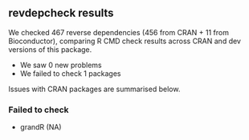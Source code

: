 ## revdepcheck results

We checked 467 reverse dependencies (456 from CRAN + 11 from Bioconductor), comparing R CMD check results across CRAN and dev versions of this package.

 * We saw 0 new problems
 * We failed to check 1 packages

Issues with CRAN packages are summarised below.

### Failed to check

* grandR (NA)
